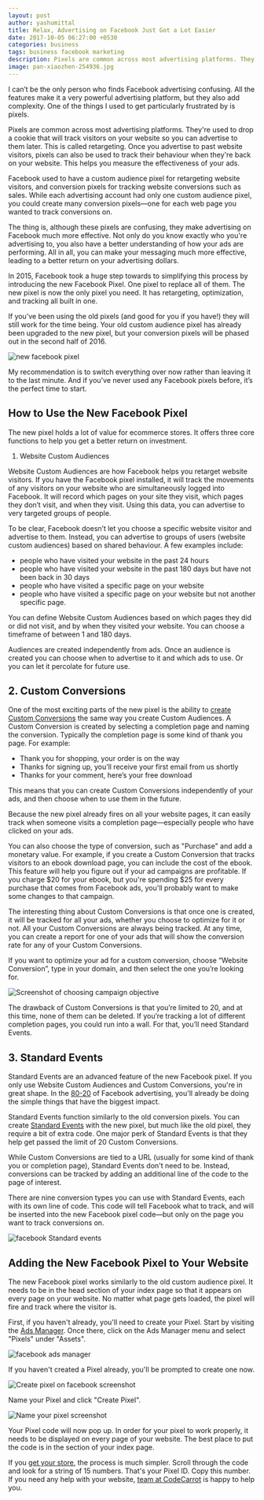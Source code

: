 ```yaml
---
layout: post
author: yashumittal
title: Relax, Advertising on Facebook Just Got a Lot Easier
date: 2017-10-05 06:27:00 +0530
categories: business
tags: business facebook marketing
description: Pixels are common across most advertising platforms. They're used to drop a cookie that will track visitors on your website so you can advertise to them later.
image: pan-xiaozhen-254936.jpg
---
```


I can’t be the only person who finds Facebook advertising confusing. All the features make it a very powerful advertising platform, but they also add complexity. One of the things I used to get particularly frustrated by is pixels.

Pixels are common across most advertising platforms. They're used to drop a cookie that will track visitors on your website so you can advertise to them later. This is called retargeting. Once you advertise to past website visitors, pixels can also be used to track their behaviour when they're back on your website. This helps you measure the effectiveness of your ads.

Facebook used to have a custom audience pixel for retargeting website visitors, and conversion pixels for tracking website conversions such as sales. While each advertising account had only one custom audience pixel, you could create many conversion pixels—one for each web page you wanted to track conversions on.

The thing is, although these pixels are confusing, they make advertising on Facebook much more effective. Not only do you know exactly who you're advertising to, you also have a better understanding of how your ads are performing. All in all, you can make your messaging much more effective, leading to a better return on your advertising dollars.

In 2015, Facebook took a huge step towards to simplifying this process by introducing the new Facebook Pixel. One pixel to replace all of them. The new pixel is now the only pixel you need. It has retargeting, optimization, and tracking all built in one.

If you’ve been using the old pixels (and good for you if you have!) they will still work for the time being. Your old custom audience pixel has already been upgraded to the new pixel, but your conversion pixels will be phased out in the second half of 2016.

![new facebook pixel](//cdn.codecarrot.net/images/New_Facebook_Pixel.png)

My recommendation is to switch everything over now rather than leaving it to the last minute. And if you’ve never used any Facebook pixels before, it’s the perfect time to start.

## How to Use the New Facebook Pixel

The new pixel holds a lot of value for ecommerce stores. It offers three core functions to help you get a better return on investment.

1. Website Custom Audiences

Website Custom Audiences are how Facebook helps you retarget website visitors. If you have the Facebook pixel installed, it will track the movements of any visitors on your website who are simultaneously logged into Facebook. It will record which pages on your site they visit, which pages they don’t visit, and when they visit. Using this data, you can advertise to very targeted groups of people.

To be clear, Facebook doesn’t let you choose a specific website visitor and advertise to them. Instead, you can advertise to groups of users (website custom audiences) based on shared behaviour. A few examples include:

* people who have visited your website in the past 24 hours
* people who have visited your website in the past 180 days but have not been back in 30 days
* people who have visited a specific page on your website
* people who have visited a specific page on your website but not another specific page.

You can define Website Custom Audiences based on which pages they did or did not visit, and by when they visited your website. You can choose a timeframe of between 1 and 180 days.

Audiences are created independently from ads. Once an audience is created you can choose when to advertise to it and which ads to use. Or you can let it percolate for future use.

## 2. Custom Conversions

One of the most exciting parts of the new pixel is the ability to [create Custom Conversions](//www.facebook.com/business/help/780705975381000) the same way you create Custom Audiences. A Custom Conversion is created by selecting a completion page and naming the conversion. Typically the completion page is some kind of thank you page. For example:

* Thank you for shopping, your order is on the way
* Thanks for signing up, you’ll receive your first email from us shortly
* Thanks for your comment, here’s your free download

This means that you can create Custom Conversions independently of your ads, and then choose when to use them in the future.

Because the new pixel already fires on all your website pages, it can easily track when someone visits a completion page—especially people who have clicked on your ads.

You can also choose the type of conversion, such as "Purchase" and add a monetary value. For example, if you create a Custom Conversion that tracks visitors to an ebook download page, you can include the cost of the ebook. This feature will help you figure out if your ad campaigns are profitable. If you charge $20 for your ebook, but you're spending $25 for every purchase that comes from Facebook ads, you'll probably want to make some changes to that campaign.

The interesting thing about Custom Conversions is that once one is created, it will be tracked for all your ads, whether you choose to optimize for it or not. All your Custom Conversions are always being tracked. At any time, you can create a report for one of your ads that will show the conversion rate for any of your Custom Conversions.

If you want to optimize your ad for a custom conversion, choose “Website Conversion”, type in your domain, and then select the one you’re looking for.

![Screenshot of choosing campaign objective](//cdn.codecarrot.net/images/Facebook_choose_objective.png)

The drawback of Custom Conversions is that you’re limited to 20, and at this time, none of them can be deleted. If you’re tracking a lot of different completion pages, you could run into a wall. For that, you’ll need Standard Events.

## 3. Standard Events

Standard Events are an advanced feature of the new Facebook pixel. If you only use Website Custom Audiences and Custom Conversions, you're in great shape. In the [80-20](//en.wikipedia.org/wiki/Pareto_principle) of Facebook advertising, you'll already be doing the simple things that have the biggest impact.

Standard Events function similarly to the old conversion pixels. You can create [Standard Events](//www.facebook.com/business/a/add-pixel-standard-events) with the new pixel, but much like the old pixel, they require a bit of extra code. One major perk of Standard Events is that they help get passed the limit of 20 Custom Conversions.

While Custom Conversions are tied to a URL (usually for some kind of thank you or completion page), Standard Events don't need to be. Instead, conversions can be tracked by adding an additional line of the code to the page of interest.

There are nine conversion types you can use with Standard Events, each with its own line of code. This code will tell Facebook what to track, and will be inserted into the new Facebook pixel code—but only on the page you want to track conversions on.

![facebook Standard events](//cdn.codecarrot.net/images/Facebook_Standard_Events.png)

## Adding the New Facebook Pixel to Your Website

The new Facebook pixel works similarly to the old custom audience pixel. It needs to be in the head section of your index page so that it appears on every page on your website. No matter what page gets loaded, the pixel will fire and track where the visitor is.

First, if you haven't already, you'll need to create your Pixel. Start by visiting the [Ads Manager](//www.facebook.com/ads/manager/account/). Once there, click on the Ads Manager menu and select "Pixels" under "Assets".

![facebook ads manager](//cdn.codecarrot.net/images/facebook_Ads_Manager.png)

If you haven't created a Pixel already, you'll be prompted to create one now.

![Create pixel on facebook screenshot](//cdn.codecarrot.net/images/Create_pixel_on_facebook.png)

Name your Pixel and click "Create Pixel".

![Name your pixel screenshot](//cdn.codecarrot.net/images/Name_your_pixel_in_facebook.png)

Your Pixel code will now pop up. In order for your pixel to work properly, it needs to be displayed on every page of your website. The best place to put the code is in the <head></head> section of your index page.

If you [get your store](//codecarrot.net/), the process is much simpler. Scroll through the code and look for a string of 15 numbers. That's your Pixel ID. Copy this number. If you need any help with your website, [team at CodeCarrot](//codecarrot.net/) is happy to help you.
